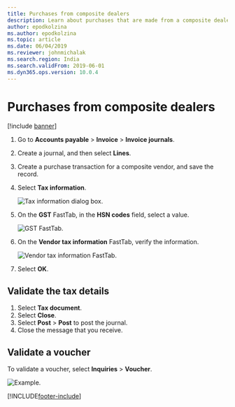 ```yaml
---
title: Purchases from composite dealers
description: Learn about purchases that are made from a composite dealer, including an outline on validating a voucher and a step-by-step process for validating tax details.
author: epodkolzina
ms.author: epodkolzina
ms.topic: article
ms.date: 06/04/2019
ms.reviewer: johnmichalak 
ms.search.region: India
ms.search.validFrom: 2019-06-01
ms.dyn365.ops.version: 10.0.4
---
```


# Purchases from composite dealers

[!include [banner](../../includes/banner.md)]

1. Go to **Accounts payable** \> **Invoice** \> **Invoice journals**.
2. Create a journal, and then select **Lines**.
3. Create a purchase transaction for a composite vendor, and save the record.
4. Select **Tax information**.

    ![Tax information dialog box.](../media/Annotation-2019-05-16-101054.png)

5. On the **GST** FastTab, in the **HSN codes** field, select a value.

    ![GST FastTab.](../media/Annotation-2019-05-16-101138.png)

6. On the **Vendor tax information** FastTab, verify the information.

    ![Vendor tax information FastTab.](../media/Annotation-2019-05-16-101246.png)

7. Select **OK**.

## Validate the tax details

1. Select **Tax document**.
2. Select **Close**.
3. Select **Post** \> **Post** to post the journal.
4. Close the message that you receive.

## Validate a voucher

To validate a voucher, select **Inquiries** \> **Voucher**.

![Example.](../media/Annotation-2019-05-16-100656.png)


[!INCLUDE[footer-include](../../../includes/footer-banner.md)]
